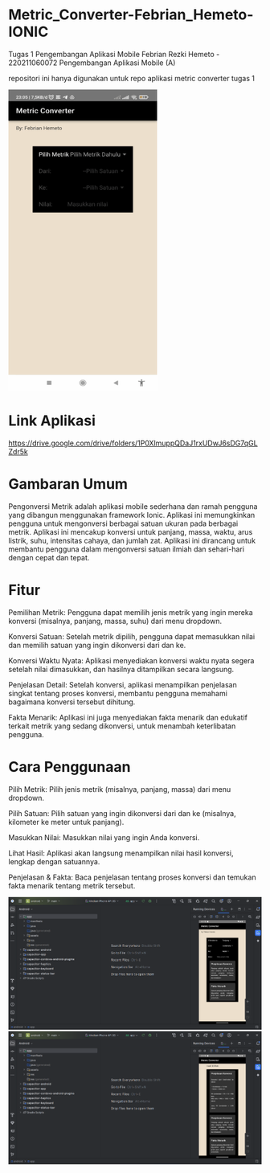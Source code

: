 # Metric_Converter-Febrian_Hemeto-IONIC

Tugas 1 Pengembangan Aplikasi Mobile
Febrian Rezki Hemeto - 220211060072
Pengembangan Aplikasi Mobile (A)

repositori ini hanya digunakan untuk repo aplikasi metric converter tugas 1

![gif](https://github.com/keqi000/Metric_Converter-Febrian_Hemeto-IONIC/blob/main/src/assets/11zon_created-GIF.gif?raw=true)

# Link Aplikasi

https://drive.google.com/drive/folders/1P0XlmuppQDaJ1rxUDwJ6sDG7qGLZdr5k

# Gambaran Umum

Pengonversi Metrik adalah aplikasi mobile sederhana dan ramah pengguna yang dibangun menggunakan framework Ionic. Aplikasi ini memungkinkan pengguna untuk mengonversi berbagai satuan ukuran pada berbagai metrik. Aplikasi ini mencakup konversi untuk panjang, massa, waktu, arus listrik, suhu, intensitas cahaya, dan jumlah zat. Aplikasi ini dirancang untuk membantu pengguna dalam mengonversi satuan ilmiah dan sehari-hari dengan cepat dan tepat.

# Fitur

Pemilihan Metrik: Pengguna dapat memilih jenis metrik yang ingin mereka konversi (misalnya, panjang, massa, suhu) dari menu dropdown.

Konversi Satuan: Setelah metrik dipilih, pengguna dapat memasukkan nilai dan memilih satuan yang ingin dikonversi dari dan ke.

Konversi Waktu Nyata: Aplikasi menyediakan konversi waktu nyata segera setelah nilai dimasukkan, dan hasilnya ditampilkan secara langsung.

Penjelasan Detail: Setelah konversi, aplikasi menampilkan penjelasan singkat tentang proses konversi, membantu pengguna memahami bagaimana konversi tersebut dihitung.

Fakta Menarik: Aplikasi ini juga menyediakan fakta menarik dan edukatif terkait metrik yang sedang dikonversi, untuk menambah keterlibatan pengguna.

# Cara Penggunaan

Pilih Metrik: Pilih jenis metrik (misalnya, panjang, massa) dari menu dropdown.

Pilih Satuan: Pilih satuan yang ingin dikonversi dari dan ke (misalnya, kilometer ke meter untuk panjang).

Masukkan Nilai: Masukkan nilai yang ingin Anda konversi.

Lihat Hasil: Aplikasi akan langsung menampilkan nilai hasil konversi, lengkap dengan satuannya.

Penjelasan & Fakta: Baca penjelasan tentang proses konversi dan temukan fakta menarik tentang metrik tersebut.

![gif](https://github.com/keqi000/Metric_Converter-Febrian_Hemeto-IONIC/blob/main/src/assets/1.png?raw=true)
![gif](https://github.com/keqi000/Metric_Converter-Febrian_Hemeto-IONIC/blob/main/src/assets/2.png?raw=true)
